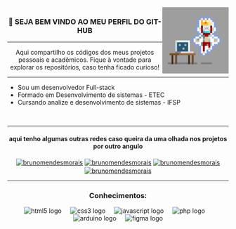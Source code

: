 <img src="giphy.webp" width="30%" align="right">

<h3 align="center"> 👋 SEJA BEM VINDO AO MEU PERFIL DO GIT-HUB </h3>
<hr>

<p align="center">Aqui compartilho os códigos dos meus projetos pessoais e acadêmicos. Fique à vontade para explorar os repositórios, caso tenha ficado curioso!</p>
<hr>

- Sou um desenvolvedor Full-stack
- Formado em Desenvolvimento de sistemas - ETEC
- Cursando analize e desenvolvimento de sistemas - IFSP
<br>

-----------------

<h4 align="center" >aqui tenho algumas outras redes caso queira da uma olhada nos projetos por outro angulo</h4>
<p align="center">
<a href="https://www.linkedin.com/in/bruno-mendes-de-morais" target="blank"><img align="center" src="https://raw.githubusercontent.com/rahuldkjain/github-profile-readme-generator/master/src/images/icons/Social/linked-in-alt.svg" alt="brunomendesmorais" height="30" width="40" /></a>
<a href="https://www.facebook.com/share/1AZtAYDS3r/" target="blank"><img align="center" src="https://raw.githubusercontent.com/rahuldkjain/github-profile-readme-generator/master/src/images/icons/Social/facebook.svg" alt="brunomendesmorais" height="30" width="40" /></a>
<a href="# target="blank"><img align="center" src="https://raw.githubusercontent.com/rahuldkjain/github-profile-readme-generator/master/src/images/icons/Social/instagram.svg" alt="brunomendesmorais" height="30" width="40" /></a>
<a href="https://www.youtube.com/@devbrunomendes" target="blank"><img align="center" src="https://raw.githubusercontent.com/rahuldkjain/github-profile-readme-generator/master/src/images/icons/Social/youtube.svg" alt="brunomendesmorais" height="30" width="40" /></a>
</p>

-----------------
<div align="center">
 <h3>Conhecimentos:</h3>
  <img src="https://cdn.jsdelivr.net/gh/devicons/devicon/icons/html5/html5-original.svg" height="40" alt="html5 logo"  />
  <img width="12" />
  <img src="https://cdn.jsdelivr.net/gh/devicons/devicon/icons/css3/css3-original.svg" height="40" alt="css3 logo"  />
  <img width="12" />
  <img src="https://cdn.jsdelivr.net/gh/devicons/devicon/icons/javascript/javascript-original.svg" height="40" alt="javascript logo"  />
  <img width="12" />
  <img src="https://cdn.jsdelivr.net/gh/devicons/devicon/icons/php/php-original.svg" height="40" alt="php logo"  />
  <img width="12" />
  <img src="https://cdn.jsdelivr.net/gh/devicons/devicon/icons/arduino/arduino-original.svg" height="40" alt="arduino logo"  />
  <img width="12" />
  <img src="https://cdn.jsdelivr.net/gh/devicons/devicon/icons/figma/figma-original.svg" height="40" alt="figma logo"  />
</div>
<p align="center">



